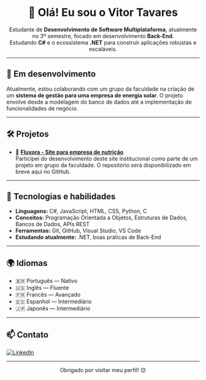 <h1 align="center">👋 Olá! Eu sou o Vitor Tavares</h1>

<p align="center">
  Estudante de <strong>Desenvolvimento de Software Multiplataforma</strong>, atualmente no 3º semestre, focado em desenvolvimento <strong>Back-End</strong>.<br/>
  Estudando <strong>C#</strong> e o ecossistema <strong>.NET</strong> para construir aplicações robustas e escaláveis.
</p>

---

## 🚀 Em desenvolvimento

Atualmente, estou colaborando com um grupo da faculdade na criação de um **sistema de gestão para uma empresa de energia solar**. O projeto envolve desde a modelagem do banco de dados até a implementação de funcionalidades de negócio.

---

## 🛠 Projetos

- 🔗 <strong><a href="https://fluxora-web-flax.vercel.app/" target="_blank">Fluxora - Site para empresa de nutrição</a></strong>  
  Participei do desenvolvimento deste site institucional como parte de um projeto em grupo da faculdade. O repositório será disponibilizado em breve aqui no GitHub.

---

## 🧠 Tecnologias e habilidades

- <strong>Linguagens:</strong> C#, JavaScript, HTML, CSS, Python, C  
- <strong>Conceitos:</strong> Programação Orientada a Objetos, Estruturas de Dados, Bancos de Dados, APIs REST  
- <strong>Ferramentas:</strong> Git, GitHub, Visual Studio, VS Code  
- <strong>Estudando atualmente:</strong> .NET, boas práticas de Back-End

---

## 🌍 Idiomas

- 🇧🇷 Português — Nativo  
- 🇺🇸 Inglês — Fluente  
- 🇫🇷 Francês — Avançado  
- 🇪🇸 Espanhol — Intermediário  
- 🇯🇵 Japonês — Intermediário

---

## 📫 Contato

<p>
  <a href="https://www.linkedin.com/in/vitor-tavares-500967236/" target="_blank">
    <img src="https://img.shields.io/badge/LinkedIn-0077B5?style=flat&logo=linkedin&logoColor=white" alt="LinkedIn">
  </a>
</p>

---

<p align="center">Obrigado por visitar meu perfil! 😊</p>

